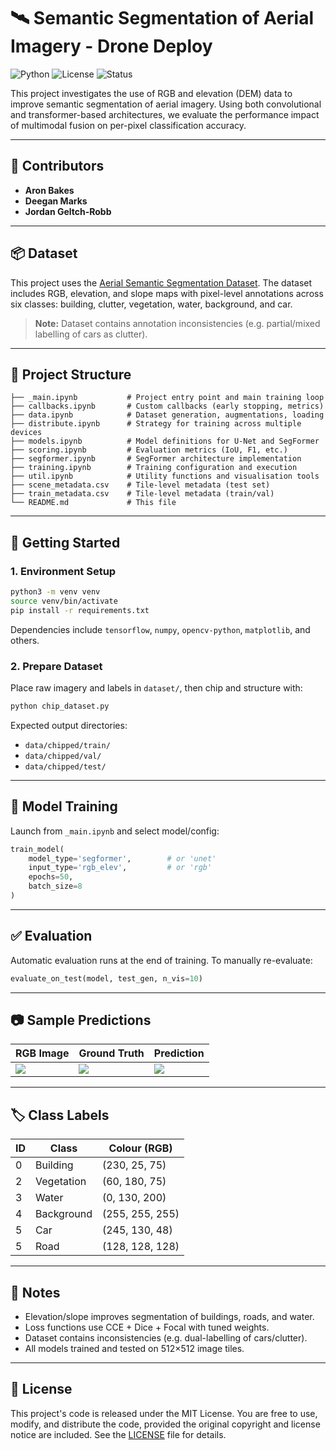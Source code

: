 # 🛰️ Semantic Segmentation of Aerial Imagery - Drone Deploy

![Python](https://img.shields.io/badge/Python-3.8%2B-blue?style=flat-square)
![License](https://img.shields.io/badge/License-MIT-green?style=flat-square)
![Status](https://img.shields.io/badge/Status-Complete-green?style=flat-square)

This project investigates the use of RGB and elevation (DEM) data to improve semantic segmentation of aerial imagery. Using both convolutional and transformer-based architectures, we evaluate the performance impact of multimodal fusion on per-pixel classification accuracy.

---

## 👥 Contributors

- **Aron Bakes** 
- **Deegan Marks** 
- **Jordan Geltch-Robb** 

---

## 📦 Dataset

This project uses the [Aerial Semantic Segmentation Dataset](https://www.kaggle.com/datasets/mightyrains/drone-deploy-medium-dataset). The dataset includes RGB, elevation, and slope maps with pixel-level annotations across six classes: building, clutter, vegetation, water, background, and car.

> **Note:** Dataset contains annotation inconsistencies (e.g. partial/mixed labelling of cars as clutter).

---

## 📁 Project Structure

```
├── _main.ipynb           # Project entry point and main training loop
├── callbacks.ipynb       # Custom callbacks (early stopping, metrics)
├── data.ipynb            # Dataset generation, augmentations, loading
├── distribute.ipynb      # Strategy for training across multiple devices
├── models.ipynb          # Model definitions for U-Net and SegFormer
├── scoring.ipynb         # Evaluation metrics (IoU, F1, etc.)
├── segformer.ipynb       # SegFormer architecture implementation
├── training.ipynb        # Training configuration and execution
├── util.ipynb            # Utility functions and visualisation tools
├── scene_metadata.csv    # Tile-level metadata (test set)
├── train_metadata.csv    # Tile-level metadata (train/val)
└── README.md             # This file
```

---

## 🚀 Getting Started

### 1. Environment Setup

```bash
python3 -m venv venv
source venv/bin/activate
pip install -r requirements.txt
```

Dependencies include `tensorflow`, `numpy`, `opencv-python`, `matplotlib`, and others.

### 2. Prepare Dataset

Place raw imagery and labels in `dataset/`, then chip and structure with:

```bash
python chip_dataset.py
```

Expected output directories:
- `data/chipped/train/`
- `data/chipped/val/`
- `data/chipped/test/`

---

## 🧠 Model Training

Launch from `_main.ipynb` and select model/config:

```python
train_model(
    model_type='segformer',        # or 'unet'
    input_type='rgb_elev',         # or 'rgb'
    epochs=50,
    batch_size=8
)
```

---

## ✅ Evaluation

Automatic evaluation runs at the end of training. To manually re-evaluate:

```python
evaluate_on_test(model, test_gen, n_vis=10)
```

---

## 📷 Sample Predictions

| RGB Image | Ground Truth | Prediction |
|-----------|--------------|------------|
| ![](docs/sample_rgb.png) | ![](docs/sample_gt.png) | ![](docs/sample_pred.png) |

---

## 🏷️ Class Labels

| ID | Class      | Colour (RGB)     |
|----|------------|------------------|
| 0  | Building   | (230, 25, 75)     |
| 2  | Vegetation | (60, 180, 75)     |
| 3  | Water      | (0, 130, 200)     |
| 4  | Background | (255, 255, 255)   |
| 5  | Car        | (245, 130, 48)    |
| 5  | Road       | (128, 128, 128)     |

---

## 📌 Notes

- Elevation/slope improves segmentation of buildings, roads, and water.
- Loss functions use CCE + Dice + Focal with tuned weights.
- Dataset contains inconsistencies (e.g. dual-labelling of cars/clutter).
- All models trained and tested on 512×512 image tiles.

---

## 📄 License

This project's code is released under the MIT License. You are free to use, modify, and distribute the code, provided the original copyright and license notice are included. See the [LICENSE](LICENSE) file for details.

